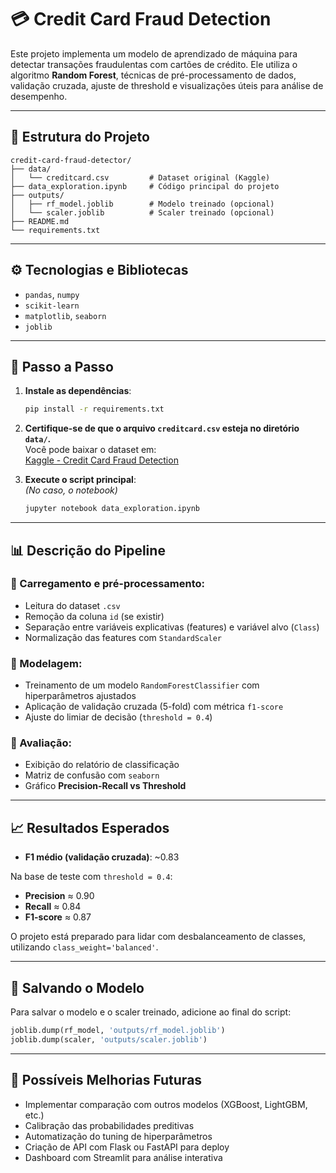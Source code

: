 # 💳 Credit Card Fraud Detection

Este projeto implementa um modelo de aprendizado de máquina para detectar transações fraudulentas com cartões de crédito. Ele utiliza o algoritmo **Random Forest**, técnicas de pré-processamento de dados, validação cruzada, ajuste de threshold e visualizações úteis para análise de desempenho.

---

## 📂 Estrutura do Projeto

```
credit-card-fraud-detector/
├── data/
│   └── creditcard.csv         # Dataset original (Kaggle)
├── data_exploration.ipynb     # Código principal do projeto
├── outputs/
│   ├── rf_model.joblib        # Modelo treinado (opcional)
│   └── scaler.joblib          # Scaler treinado (opcional)
├── README.md
└── requirements.txt
```

---

## ⚙️ Tecnologias e Bibliotecas

- `pandas`, `numpy`  
- `scikit-learn`  
- `matplotlib`, `seaborn`  
- `joblib`  

---

## 🚀 Passo a Passo

1. **Instale as dependências**:  
   ```bash
   pip install -r requirements.txt
   ```

2. **Certifique-se de que o arquivo `creditcard.csv` esteja no diretório `data/`.**  
   Você pode baixar o dataset em:  
   [Kaggle - Credit Card Fraud Detection](https://www.kaggle.com/datasets/mlg-ulb/creditcardfraud)

3. **Execute o script principal**:  
   *(No caso, o notebook)*  
   ```bash
   jupyter notebook data_exploration.ipynb
   ```

---

## 📊 Descrição do Pipeline

### 🔹 Carregamento e pré-processamento:
- Leitura do dataset `.csv`
- Remoção da coluna `id` (se existir)
- Separação entre variáveis explicativas (features) e variável alvo (`Class`)
- Normalização das features com `StandardScaler`

### 🔹 Modelagem:
- Treinamento de um modelo `RandomForestClassifier` com hiperparâmetros ajustados
- Aplicação de validação cruzada (5-fold) com métrica `f1-score`
- Ajuste do limiar de decisão (`threshold = 0.4`)

### 🔹 Avaliação:
- Exibição do relatório de classificação
- Matriz de confusão com `seaborn`
- Gráfico **Precision-Recall vs Threshold**

---

## 📈 Resultados Esperados

- **F1 médio (validação cruzada)**: ~0.83

Na base de teste com `threshold = 0.4`:
- **Precision** ≈ 0.90  
- **Recall** ≈ 0.84  
- **F1-score** ≈ 0.87  

O projeto está preparado para lidar com desbalanceamento de classes, utilizando `class_weight='balanced'`.

---

## 💾 Salvando o Modelo

Para salvar o modelo e o scaler treinado, adicione ao final do script:

```python
joblib.dump(rf_model, 'outputs/rf_model.joblib')
joblib.dump(scaler, 'outputs/scaler.joblib')
```

---

## 🔮 Possíveis Melhorias Futuras

- Implementar comparação com outros modelos (XGBoost, LightGBM, etc.)
- Calibração das probabilidades preditivas
- Automatização do tuning de hiperparâmetros
- Criação de API com Flask ou FastAPI para deploy
- Dashboard com Streamlit para análise interativa
